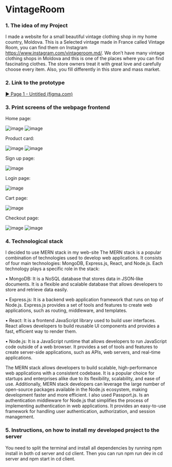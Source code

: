 # VintageRoom

### 1.	The idea of my Project
I made a website for a small beautiful vintage clothing shop in my home country, Moldova. This is a Selected vintage made in France called Vintage Room, you can find them on Instagram https://www.instagram.com/vintageroom.md/. We don’t have many vintage clothing shops in Moldova and this is one of the places where you can find fascinating clothes. The store owners treat it with great love and carefully choose every item. Also, you fill differently in this store and mass market.
### 2.	Link to the prototype
[►	Page 1 - Untitled (figma.com)](https://www.figma.com/proto/OxNcdQdjlp1cfHRP6Rg6MW/Untitled?node-id=2-6&scaling=scale-down&page-id=0%3A1&starting-point-node-id=2%3A3)

### 3. Print screens of the webpage frontend 

Home page:

![image](https://github.com/LY-MC/VintageRoom/assets/88684853/43c00394-fbb9-4cb3-a52a-ba61346ae01e)
![image](https://github.com/LY-MC/VintageRoom/assets/88684853/c268f689-f369-48b4-956a-0d223233d624)

Product card:

![image](https://github.com/LY-MC/VintageRoom/assets/88684853/320143d9-5d84-49b3-bb87-eb5b273361cd)
![image](https://github.com/LY-MC/VintageRoom/assets/88684853/4eac1010-d382-4873-8cd5-1b409e52c6e3)

Sign up page:

![image](https://github.com/LY-MC/VintageRoom/assets/88684853/b1693173-f374-45f2-8d31-e510d5c67a3b)

Login page:

![image](https://github.com/LY-MC/VintageRoom/assets/88684853/6831b39f-be49-4a70-a71e-22fc926bd046)

Cart page:

![image](https://github.com/LY-MC/VintageRoom/assets/88684853/72ec0942-8c9a-4b60-b864-a07b8a133893)

Checkout page:

![image](https://github.com/LY-MC/VintageRoom/assets/88684853/967c720e-e208-4996-9e04-24985905952c)
![image](https://github.com/LY-MC/VintageRoom/assets/88684853/86c6dc46-e032-42cf-849c-f0a41774e55c)

### 4.	Technological stack
I decided to use MERN stack in my web-site
The MERN stack is a popular combination of technologies used to develop web applications. It consists of four main technologies: MongoDB, Express.js, React, and Node.js. Each technology plays a specific role in the stack:

•	MongoDB: It is a NoSQL database that stores data in JSON-like documents. It is a flexible and scalable database that allows developers to store and retrieve data easily.

•	Express.js: It is a backend web application framework that runs on top of Node.js. Express.js provides a set of tools and features to create web applications, such as routing, middleware, and templates.

•	React: It is a frontend JavaScript library used to build user interfaces. React allows developers to build reusable UI components and provides a fast, efficient way to render them.

•	Node.js: It is a JavaScript runtime that allows developers to run JavaScript code outside of a web browser. It provides a set of tools and features to create server-side applications, such as APIs, web servers, and real-time applications.

The MERN stack allows developers to build scalable, high-performance web applications with a consistent codebase. It is a popular choice for startups and enterprises alike due to its flexibility, scalability, and ease of use. Additionally, MERN stack developers can leverage the large number of open-source packages available in the Node.js ecosystem, making development faster and more efficient.
I also used Passport.js. Is an authentication middleware for Node.js that simplifies the process of implementing authentication in web applications. It provides an easy-to-use framework for handling user authentication, authorization, and session management.

### 5.	Instructions, on how to install my developed project to the server
You need to split the terminal and install all dependencies by running npm install in both cd server and cd client. Then you can run npm run dev in cd server and npm start in cd client.

